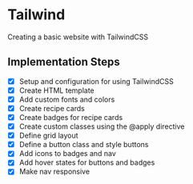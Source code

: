# Tailwind

Creating a basic website with TailwindCSS

## Implementation Steps
- [x] Setup and configuration for using TailwindCSS
- [x] Create HTML template
- [x] Add custom fonts and colors
- [x] Create recipe cards
- [x] Create badges for recipe cards
- [x] Create custom classes using the @apply directive
- [x] Define grid layout
- [x] Define a button class and style buttons
- [x] Add icons to badges and nav
- [x] Add hover states for buttons and badges
- [x] Make nav responsive